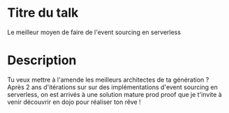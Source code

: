 # Titre du talk

Le meilleur moyen de faire de l'event sourcing en serverless

# Description

Tu veux mettre à l'amende les meilleurs architectes de ta génération ? Après 2 ans d'itérations sur sur des implémentations d'event sourcing en serverless, on est arrivés à une solution mature prod proof que je t'invite à venir découvrir en dojo pour réaliser ton rêve !
